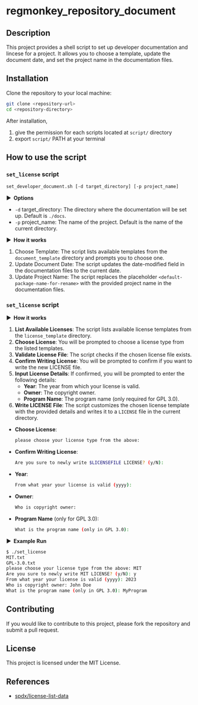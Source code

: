 # regmonkey_repository_document

## Description

This project provides a shell script to set up developer documentation and lincese for a project.
It allows you to choose a template, update the document date, and set the project name in the documentation files.

## Installation

Clone the repository to your local machine:

```bash
git clone <repository-url>
cd <repository-directory>
```

After installation,

1. give the permission for each scripts located at `script/` directory
2. export `script/` PATH at your terminal

## How to use the script

### `set_license` script

```bash
set_developer_document.sh [-d target_directory] [-p project_name]
```

<strong > &#9654;&nbsp; Options</strong>

- `-d` target_directory: The directory where the documentation will be set up. Default is `./docs`.
- `-p` project_name: The name of the project. Default is the name of the current directory.

<strong > &#9654;&nbsp; How it works</strong>

1. Choose Template: The script lists available templates from the `document_template` directory and prompts you to choose one.
2. Update Document Date: The script updates the date-modified field in the documentation files to the current date.
3. Update Project Name: The script replaces the placeholder `<default-package-name-for-rename>` with the provided project name in the documentation files.

### `set_license` script

<strong > &#9654;&nbsp; How it works</strong>

1. **List Available Licenses**: The script lists available license templates from the `license_template` directory.
2. **Choose License**: You will be prompted to choose a license type from the listed templates.
3. **Validate License File**: The script checks if the chosen license file exists.
4. **Confirm Writing License**: You will be prompted to confirm if you want to write the new LICENSE file.
5. **Input License Details**: If confirmed, you will be prompted to enter the following details:
    - **Year**: The year from which your license is valid.
    - **Owner**: The copyright owner.
    - **Program Name**: The program name (only required for GPL 3.0).
6. **Write LICENSE File**: The script customizes the chosen license template with the provided details and writes it to a `LICENSE` file in the current directory.

- **Choose License**:

    ```sh
    please choose your license type from the above: 
    ```

- **Confirm Writing License**:

    ```sh
    Are you sure to newly write $LICENSEFILE LICENSE? (y/N): 
    ```

- **Year**:

    ```sh
    From what year your license is valid (yyyy): 
    ```

- **Owner**:

    ```sh
    Who is copyright owner: 
    ```

- **Program Name** (only for GPL 3.0):

    ```sh
    What is the program name (only in GPL 3.0): 
    ```

<strong > &#9654;&nbsp; Example Run</strong>

```bash
$ ./set_license
MIT.txt
GPL-3.0.txt
please choose your license type from the above: MIT
Are you sure to newly write MIT LICENSE? (y/N): y
From what year your license is valid (yyyy): 2023
Who is copyright owner: John Doe
What is the program name (only in GPL 3.0): MyProgram
```

## Contributing

If you would like to contribute to this project, please fork the repository and submit a pull request.

## License

This project is licensed under the MIT License.

References
----------

- [spdx/license-list-data](https://github.com/spdx/license-list-data/tree/main)
